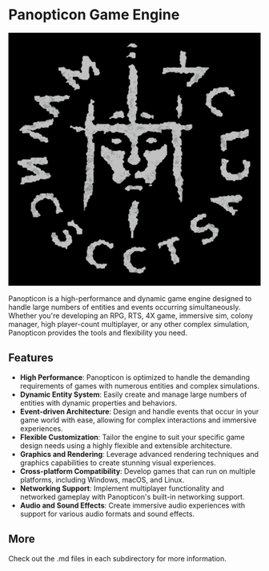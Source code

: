 # Panopticon Game Engine

![Panopticon Logo](/resources/logo.png)

Panopticon is a high-performance and dynamic game engine designed to handle large numbers of entities and events occurring simultaneously. 
Whether you're developing an RPG, RTS, 4X game, immersive sim, colony manager, high player-count multiplayer, or any other complex simulation, Panopticon provides the tools and flexibility you need.

## Features

- **High Performance**: Panopticon is optimized to handle the demanding requirements of games with numerous entities and complex simulations.
- **Dynamic Entity System**: Easily create and manage large numbers of entities with dynamic properties and behaviors.
- **Event-driven Architecture**: Design and handle events that occur in your game world with ease, allowing for complex interactions and immersive experiences.
- **Flexible Customization**: Tailor the engine to suit your specific game design needs using a highly flexible and extensible architecture.
- **Graphics and Rendering**: Leverage advanced rendering techniques and graphics capabilities to create stunning visual experiences.
- **Cross-platform Compatibility**: Develop games that can run on multiple platforms, including Windows, macOS, and Linux.
- **Networking Support**: Implement multiplayer functionality and networked gameplay with Panopticon's built-in networking support.
- **Audio and Sound Effects**: Create immersive audio experiences with support for various audio formats and sound effects.

## More

Check out the .md files in each subdirectory for more information.